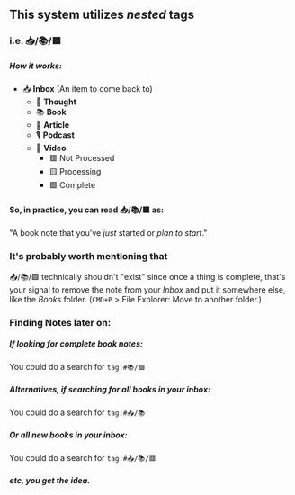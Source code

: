 ## This system utilizes *nested* tags
### i.e. 📥/📚/🟥
##### How it works:
- 📥  **Inbox** (An item to come back to)
	- 💭 **Thought**
	- 📚 **Book**
	- 📜 **Article**
	- 🎙 **Podcast**
	- 🎥  **Video**
		- 🟥  Not Processed
		- 🟨  Processing
		- 🟩  Complete

#### So, in practice, you can read 📥/📚/🟥  as:
"A book note that you've *just* started or *plan to start*."

### It's probably worth mentioning that
📥/📚/🟩  technically shouldn't "exist" since once a thing is complete, that's your signal to remove the note from your *Inbox* and put it somewhere else, like the *Books* folder. (`CMD+P` > File Explorer: Move to another folder.)

### Finding Notes later on:
##### If looking for complete book notes:
You could do a search for `tag:#📚/🟩`
##### Alternatives, if searching for all books in your inbox:
You could do a search for `tag:#📥/📚`
##### Or all new books in your inbox:
You could do a search for `tag:#📥/📚/🟥`
##### etc, you get the idea.